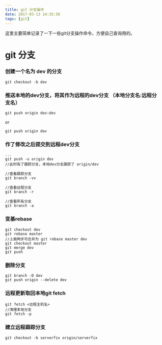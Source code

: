 ```yaml
---
title: git 分支操作
date: 2017-03-13 14:35:58
tags: [git]
---
```


这里主要简单记录了一下一些git分支操作命令，方便自己查询用的。


# git 分支
### 创建一个名为 dev 的分支  
 
```git
git checkout -b dev
```
### 推送本地的dev分支，将其作为远程的dev分支 （本地分支名:远程分支名）
```git
git push origin dev:dev
```
or  
<!--more--> 
```git
git push origin dev
```
### 作了修改之后提交到远程dev分支
```git
...
git push -u origin dev  
//此时有了跟踪分支，本地dev分支跟踪了 origin/dev
```
```git
//查看跟踪分支
git branch -vv
```
```git
//查看远程分支
git branch -r
```
```git
//查看所有分支
git branch -a
```

### 变基rebase
```git
git checkout dev
git rebase master
//上面两步可合并为 git rebase master dev
git checkout master
git merge dev
git push
```

### 删除分支
```git
git branch -D dev
git push origin --delete dev
```
### 远程更新取回本地git fetch
```git
git fetch <远程主机名>
//清理本地分支
git fetch -p
```
### 建立远程跟踪分支
```git
git checkout -b serverfix origin/serverfix
```